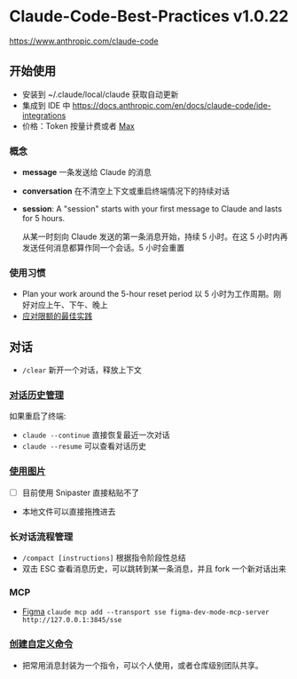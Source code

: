 # Claude-Code-Best-Practices v1.0.22

https://www.anthropic.com/claude-code

## 开始使用

- 安装到 ~/.claude/local/claude 获取自动更新
- 集成到 IDE 中 https://docs.anthropic.com/en/docs/claude-code/ide-integrations
- 价格：Token 按量计费或者 [Max](https://support.anthropic.com/en/articles/11014257-about-claude-s-max-plan-usage)

### 概念
- **message** 一条发送给 Claude 的消息
- **conversation** 在不清空上下文或重启终端情况下的持续对话
- **session**: A "session" starts with your first message to Claude and lasts for 5 hours.

  从某一时刻向 Claude 发送的第一条消息开始，持续 5 小时。在这 5 小时内再发送任何消息都算作同一个会话。5 小时会重置

### 使用习惯
- Plan your work around the 5-hour reset period 以 5 小时为工作周期。刚好对应上午、下午、晚上 
- [应对限额的最佳实践](https://support.anthropic.com/en/articles/9797557-usage-limit-best-practices)

## 对话

- `/clear` 新开一个对话，释放上下文

### [对话历史管理](https://docs.anthropic.com/en/docs/claude-code/tutorials#resume-previous-conversations)

如果重启了终端:

- `claude --continue` 直接恢复最近一次对话
- `claude --resume` 可以查看对话历史 

### [使用图片](https://docs.anthropic.com/en/docs/claude-code/tutorials#work-with-images)

- [ ] 目前使用 Snipaster 直接粘贴不了
- 本地文件可以直接拖拽进去

### 长对话流程管理

- `/compact [instructions]` 根据指令阶段性总结
- 双击 ESC 查看消息历史，可以跳转到某一条消息，并且 fork 一个新对话出来

### MCP

- [Figma](https://help.figma.com/hc/en-us/articles/32132100833559-Guide-to-the-Dev-Mode-MCP-Server)
  `claude mcp add --transport sse figma-dev-mode-mcp-server http://127.0.0.1:3845/sse`

### [创建自定义命令](https://docs.anthropic.com/en/docs/claude-code/tutorials#create-custom-slash-commands)

- 把常用消息封装为一个指令，可以个人使用，或者仓库级别团队共享。
